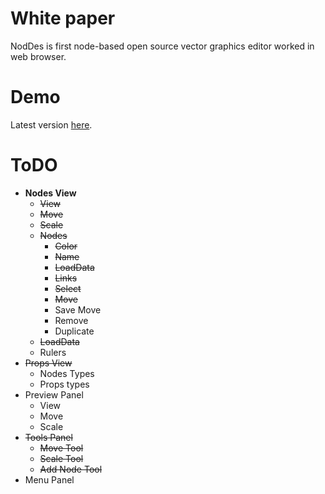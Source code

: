 # White paper
NodDes is first node-based open source vector graphics editor worked in web browser. 

# Demo
Latest version [here](https://vladchekunov.github.io/NIR/).

# ToDO
* **Nodes View**
	* ~~View~~
	* ~~Move~~
	* ~~Scale~~
	* ~~Nodes~~
		* ~~Color~~
		* ~~Name~~
		* ~~LoadData~~
		* ~~Links~~
		* ~~Select~~
		* ~~Move~~
		* Save Move
		* Remove
		* Duplicate
	* ~~LoadData~~
	* Rulers
* ~~Props View~~
	* Nodes Types
	* Props types
* Preview Panel
	* View
	* Move
	* Scale
 * ~~Tools Panel~~
 	* ~~Move Tool~~
 	* ~~Scale Tool~~
 	* ~~Add Node Tool~~
 * Menu Panel